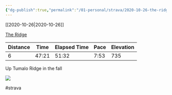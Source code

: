 ```yaml
---
{"dg-publish":true,"permalink":"/01-personal/strava/2020-10-26-the-ridge/"}
---
```



[[2020-10-26\|2020-10-26]]

[The Ridge](https://www.strava.com/activities/4248179273)

| Distance | Time  | Elapsed Time | Pace | Elevation |
| -------- | ----- | ------------ | ---- | --------- |
| 6        | 47:21 | 51:32        | 7:53 | 735       |


Up Tumalo Ridge in the fall
    
![](https://dgtzuqphqg23d.cloudfront.net/8zBf04eyrFE-igO45ju31cZcW6J_pZ_yylj9tre08EE-768x511.jpg)

    

#strava
